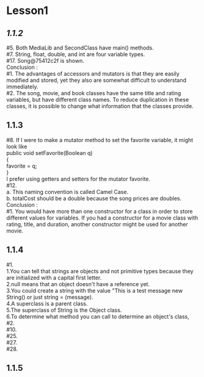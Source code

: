 # Lesson1
## _1.1.2_ <br/>
#5. Both MediaLib and SecondClass have main() methods. <br/>
#7. String, float, double, and int are four variable types. <br/>
#17. Song@75412c2f is shown. <br/>
Conclusion : <br/>
#1. The advantages of accessors and mutators is that they are easily modified and stored, yet they also are somewhat
difficult to understand immediately. <br/>
#2. The song, movie, and book classes have the same title and rating variables, but have different class names.
To reduce duplication in these classes, it is possible to change what information that the classes provide. <br/>
## 1.1.3 <br/>
#8. If I were to make a mutator method to set the favorite variable, it might look like <br/>
public void setFavorite(Boolean q) <br/>
{<br/>
favorite = q; <br/>
} <br/>
I prefer using getters and setters for the mutator favorite. <br/>
#12. <br/>
a. This naming convention is called Camel Case. <br/>
b. totalCost should be a double because the song prices are doubles. <br/>
Conclusion : <br/>
#1. You would have more than one constructor for a class in order to store different values for variables. If you had a constructor for a movie class with rating, title, and duration, another constructor might be used for another movie. <br/>
## 1.1.4 <br/>
#1. <br/>
1.You can tell that strings are objects and not primitive types because they are initialized with a capital first letter. <br/>
2.null means that an object doesn't have a reference yet.<br/>
3.You could create a string with the value "This is a test message new String() or just string = (message). <br/>
4.A superclass is a parent class.<br/>
5.The superclass of String is the Object class.<br/>
6.To determine what method you can call to determine an object's class,  <br/>
#2. <br/>
#10. <br/>
#25. <br/>
#27. <br/>
#28. <br/>
## 1.1.5 <br/>
